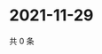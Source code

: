 # 2021-11-29

共 0 条

<!-- BEGIN WEIBO -->
<!-- 最后更新时间 Mon Nov 29 2021 11:00:51 GMT+0800 (China Standard Time) -->

<!-- END WEIBO -->
